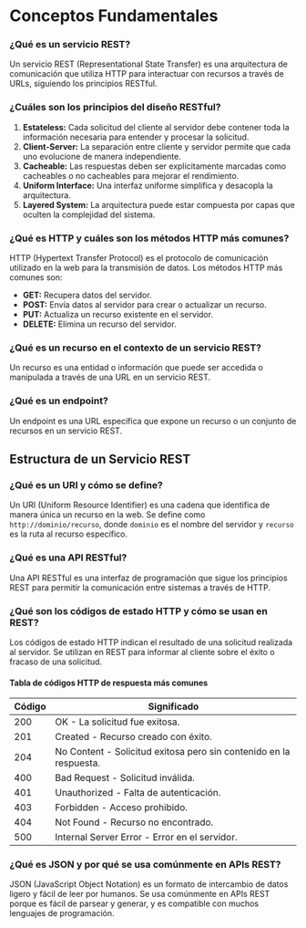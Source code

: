 # Conceptos Fundamentales

### ¿Qué es un servicio REST?

Un servicio REST (Representational State Transfer) es una arquitectura de comunicación que utiliza HTTP para interactuar con recursos a través de URLs, siguiendo los principios RESTful.

### ¿Cuáles son los principios del diseño RESTful?

1. **Estateless:** Cada solicitud del cliente al servidor debe contener toda la información necesaria para entender y procesar la solicitud.
2. **Client-Server:** La separación entre cliente y servidor permite que cada uno evolucione de manera independiente.
3. **Cacheable:** Las respuestas deben ser explícitamente marcadas como cacheables o no cacheables para mejorar el rendimiento.
4. **Uniform Interface:** Una interfaz uniforme simplifica y desacopla la arquitectura.
5. **Layered System:** La arquitectura puede estar compuesta por capas que oculten la complejidad del sistema.

### ¿Qué es HTTP y cuáles son los métodos HTTP más comunes?

HTTP (Hypertext Transfer Protocol) es el protocolo de comunicación utilizado en la web para la transmisión de datos. Los métodos HTTP más comunes son:

- **GET:** Recupera datos del servidor.
- **POST:** Envía datos al servidor para crear o actualizar un recurso.
- **PUT:** Actualiza un recurso existente en el servidor.
- **DELETE:** Elimina un recurso del servidor.

### ¿Qué es un recurso en el contexto de un servicio REST?

Un recurso es una entidad o información que puede ser accedida o manipulada a través de una URL en un servicio REST.

### ¿Qué es un endpoint?

Un endpoint es una URL específica que expone un recurso o un conjunto de recursos en un servicio REST.

## Estructura de un Servicio REST

### ¿Qué es un URI y cómo se define?

Un URI (Uniform Resource Identifier) es una cadena que identifica de manera única un recurso en la web. Se define como `http://dominio/recurso`, donde `dominio` es el nombre del servidor y `recurso` es la ruta al recurso específico.

### ¿Qué es una API RESTful?

Una API RESTful es una interfaz de programación que sigue los principios REST para permitir la comunicación entre sistemas a través de HTTP.

### ¿Qué son los códigos de estado HTTP y cómo se usan en REST?

Los códigos de estado HTTP indican el resultado de una solicitud realizada al servidor. Se utilizan en REST para informar al cliente sobre el éxito o fracaso de una solicitud.

#### Tabla de códigos HTTP de respuesta más comunes

| Código | Significado                                                        |
| ------ | ------------------------------------------------------------------ |
| 200    | OK - La solicitud fue exitosa.                                     |
| 201    | Created - Recurso creado con éxito.                                |
| 204    | No Content - Solicitud exitosa pero sin contenido en la respuesta. |
| 400    | Bad Request - Solicitud inválida.                                  |
| 401    | Unauthorized - Falta de autenticación.                             |
| 403    | Forbidden - Acceso prohibido.                                      |
| 404    | Not Found - Recurso no encontrado.                                 |
| 500    | Internal Server Error - Error en el servidor.                      |

### ¿Qué es JSON y por qué se usa comúnmente en APIs REST?

JSON (JavaScript Object Notation) es un formato de intercambio de datos ligero y fácil de leer por humanos. Se usa comúnmente en APIs REST porque es fácil de parsear y generar, y es compatible con muchos lenguajes de programación.
